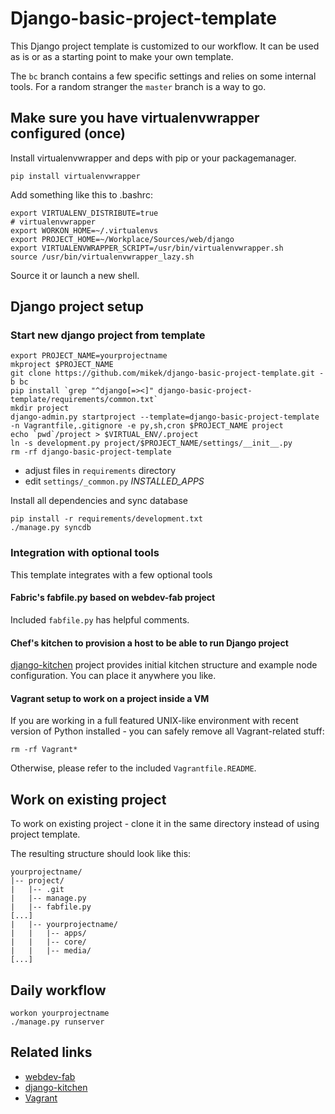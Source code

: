 # Django-basic-project-template

This Django project template is customized to our workflow. It can be used
as is or as a starting point to make your own template.

The `bc` branch contains a few specific settings and relies on some internal
tools. For a random stranger the `master` branch is a way to go.

## Make sure you have virtualenvwrapper configured (once)

Install virtualenvwrapper and deps with pip or your packagemanager.

    pip install virtualenvwrapper

Add something like this to .bashrc:

    export VIRTUALENV_DISTRIBUTE=true
    # virtualenvwrapper
    export WORKON_HOME=~/.virtualenvs
    export PROJECT_HOME=~/Workplace/Sources/web/django
    export VIRTUALENVWRAPPER_SCRIPT=/usr/bin/virtualenvwrapper.sh
    source /usr/bin/virtualenvwrapper_lazy.sh

Source it or launch a new shell.

## Django project setup

### Start new django project from template

    export PROJECT_NAME=yourprojectname
    mkproject $PROJECT_NAME
    git clone https://github.com/mikek/django-basic-project-template.git -b bc
    pip install `grep "^django[=><]" django-basic-project-template/requirements/common.txt`
    mkdir project
    django-admin.py startproject --template=django-basic-project-template -n Vagrantfile,.gitignore -e py,sh,cron $PROJECT_NAME project
    echo `pwd`/project > $VIRTUAL_ENV/.project
    ln -s development.py project/$PROJECT_NAME/settings/__init__.py
    rm -rf django-basic-project-template

 * adjust files in `requirements` directory
 * edit `settings/_common.py` *INSTALLED_APPS*

Install all dependencies and sync database

    pip install -r requirements/development.txt
    ./manage.py syncdb

### Integration with optional tools

This template integrates with a few optional tools

#### Fabric's fabfile.py based on webdev-fab project

Included `fabfile.py` has helpful comments.

#### Chef's kitchen to provision a host to be able to run Django project

[django-kitchen](https://github.com/mikek/django-kitchen) project provides
initial kitchen structure and example node configuration. You can place it
anywhere you like.

#### Vagrant setup to work on a project inside a VM

If you are working in a full featured UNIX-like environment with recent version
of Python installed - you can safely remove all Vagrant-related stuff:

    rm -rf Vagrant*

Otherwise, please refer to the included `Vagrantfile.README`.

## Work on existing project

To work on existing project - clone it in the same directory instead
of using project template.

The resulting structure should look like this:

    yourprojectname/
    |-- project/
    |   |-- .git
    |   |-- manage.py
    |   |-- fabfile.py
    [...]
    |   |-- yourprojectname/
    |   |   |-- apps/
    |   |   |-- core/
    |   |   |-- media/
    [...]

## Daily workflow

    workon yourprojectname
    ./manage.py runserver

## Related links

 * [webdev-fab](https://github.com/mikek/webdev-fab)
 * [django-kitchen](https://github.com/mikek/django-kitchen)
 * [Vagrant](http://www.vagrantup.com)
